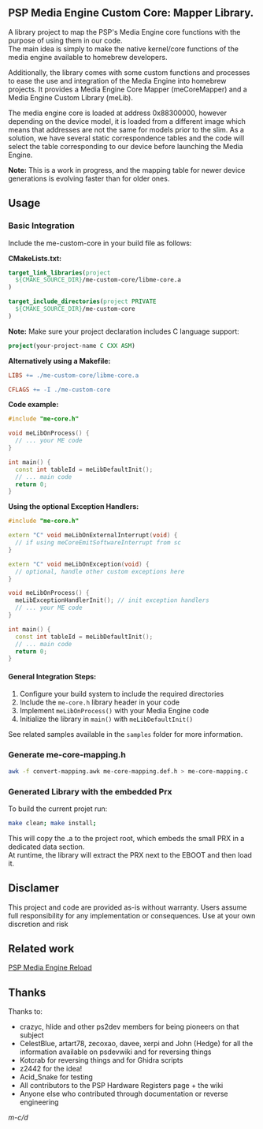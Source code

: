 ## PSP Media Engine Custom Core: Mapper Library.
A library project to map the PSP's Media Engine core functions with the purpose of using them in our code.  
The main idea is simply to make the native kernel/core functions of the media engine available to homebrew developers.  

Additionally, the library comes with some custom functions and processes to ease the use and integration of the Media Engine into homebrew projects.
It provides a Media Engine Core Mapper (meCoreMapper) and a Media Engine Custom Library (meLib).

The media engine core is loaded at address 0x88300000, however depending on the device model, it is loaded from a different image which means that addresses are not the same for models prior to the slim.
As a solution, we have several static correspondence tables and the code will select the table corresponding to our device before launching the Media Engine.

**Note:** This is a work in progress, and the mapping table for newer device generations is evolving faster than for older ones.

## Usage

### Basic Integration

Include the me-custom-core in your build file as follows:

**CMakeLists.txt:**
```cmake
target_link_libraries(project
  ${CMAKE_SOURCE_DIR}/me-custom-core/libme-core.a
)
```

```cmake
target_include_directories(project PRIVATE 
  ${CMAKE_SOURCE_DIR}/me-custom-core
)
```

**Note:** Make sure your project declaration includes C language support:
```cmake
project(your-project-name C CXX ASM)
```

**Alternatively using a Makefile:**
```makefile
LIBS += ./me-custom-core/libme-core.a
```

```makefile
CFLAGS += -I ./me-custom-core
```

**Code example:**
```cpp
#include "me-core.h"

void meLibOnProcess() {
  // ... your ME code
}

int main() {
  const int tableId = meLibDefaultInit();
  // ... main code
  return 0;
}
```

**Using the optional Exception Handlers:**
```cpp
#include "me-core.h"

extern "C" void meLibOnExternalInterrupt(void) {
  // if using meCoreEmitSoftwareInterrupt from sc
}

extern "C" void meLibOnException(void) {
  // optional, handle other custom exceptions here
}

void meLibOnProcess() {
  meLibExceptionHandlerInit(); // init exception handlers
  // ... your ME code
}

int main() {
  const int tableId = meLibDefaultInit();
  // ... main code
  return 0;
}
```

#### General Integration Steps:
1. Configure your build system to include the required directories
2. Include the `me-core.h` library header in your code
3. Implement `meLibOnProcess()` with your Media Engine code
4. Initialize the library in `main()` with `meLibDefaultInit()`
  
See related samples available in the `samples` folder for more information.

### Generate me-core-mapping.h

```bash
awk -f convert-mapping.awk me-core-mapping.def.h > me-core-mapping.c
```

### Generated Library with the embedded Prx
To build the current projet run:
```bash
make clean; make install;
```

This will copy the .a to the project root, which embeds the small PRX in a dedicated data section.  
At runtime, the library will extract the PRX next to the EBOOT and then load it.

## Disclamer
This project and code are provided as-is without warranty. Users assume full responsibility for any implementation or consequences. Use at your own discretion and risk

## Related work
[PSP Media Engine Reload](https://github.com/mcidclan/psp-media-engine-reload)

## Thanks
Thanks to:
- crazyc, hlide and other ps2dev members for being pioneers on that subject
- CelestBlue, artart78, zecoxao, davee, xerpi and John (Hedge) for all the information available on psdevwiki and for reversing things
- Kotcrab for reversing things and for Ghidra scripts
- z2442 for the idea!
- Acid_Snake for testing
- All contributors to the PSP Hardware Registers page + the wiki
- Anyone else who contributed through documentation or reverse engineering

*m-c/d*
